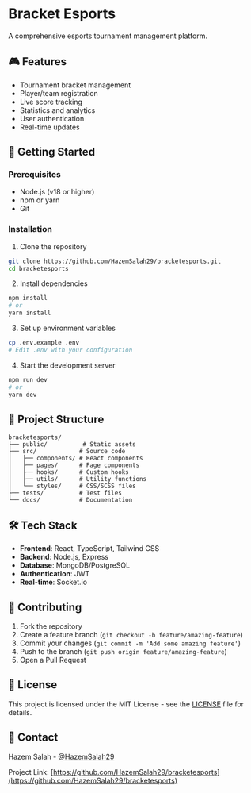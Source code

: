 # Bracket Esports

A comprehensive esports tournament management platform.

## 🎮 Features

- Tournament bracket management
- Player/team registration
- Live score tracking
- Statistics and analytics
- User authentication
- Real-time updates

## 🚀 Getting Started

### Prerequisites

- Node.js (v18 or higher)
- npm or yarn
- Git

### Installation

1. Clone the repository
```bash
git clone https://github.com/HazemSalah29/bracketesports.git
cd bracketesports
```

2. Install dependencies
```bash
npm install
# or
yarn install
```

3. Set up environment variables
```bash
cp .env.example .env
# Edit .env with your configuration
```

4. Start the development server
```bash
npm run dev
# or
yarn dev
```

## 📁 Project Structure

```
bracketesports/
├── public/          # Static assets
├── src/            # Source code
│   ├── components/ # React components
│   ├── pages/      # Page components
│   ├── hooks/      # Custom hooks
│   ├── utils/      # Utility functions
│   └── styles/     # CSS/SCSS files
├── tests/          # Test files
└── docs/           # Documentation
```

## 🛠️ Tech Stack

- **Frontend**: React, TypeScript, Tailwind CSS
- **Backend**: Node.js, Express
- **Database**: MongoDB/PostgreSQL
- **Authentication**: JWT
- **Real-time**: Socket.io

## 🤝 Contributing

1. Fork the repository
2. Create a feature branch (`git checkout -b feature/amazing-feature`)
3. Commit your changes (`git commit -m 'Add some amazing feature'`)
4. Push to the branch (`git push origin feature/amazing-feature`)
5. Open a Pull Request

## 📝 License

This project is licensed under the MIT License - see the [LICENSE](LICENSE) file for details.

## 📧 Contact

Hazem Salah - [@HazemSalah29](https://github.com/HazemSalah29)

Project Link: [https://github.com/HazemSalah29/bracketesports](https://github.com/HazemSalah29/bracketesports)